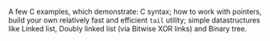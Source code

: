 A few C examples, which demonstrate: C syntax; how to work with pointers, build your own relatively fast and efficient `tail` utility; simple datastructures like Linked list, Doubly linked list (via Bitwise XOR links) and Binary tree.
